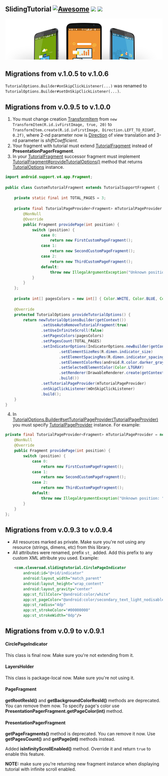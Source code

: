 ## SlidingTutorial [![Awesome](https://cdn.rawgit.com/sindresorhus/awesome/d7305f38d29fed78fa85652e3a63e154dd8e8829/media/badge.svg)](https://github.com/sindresorhus/awesome) <img src="https://www.cleveroad.com/public/comercial/label-android.svg" height="20"> <a href="https://www.cleveroad.com/?utm_source=github&utm_medium=label&utm_campaign=contacts"><img src="https://www.cleveroad.com/public/comercial/label-cleveroad.svg" height="20"></a>
![Header image](/images/header.jpg)

## Migrations from v.1.0.5 to v.1.0.6
`TutorialOptions.Builder#onSkipClickListener(...)` was renamed to `TutorialOptions.Builder#setOnSkipClickListener(...)`.

## Migrations from v.0.9.5 to v.1.0.0
1. You must change creation [TransformItem] from `new TransformItem(R.id.ivFirstImage, true, 20)` to `TransformItem.create(R.id.ivFirstImage, Direction.LEFT_TO_RIGHT, 0.2f)`, where 2-nd parameter now is [Direction] of view translation and 3-rd parameter is *shiftCoefficient*.
2. Your fragment with tutorial must extend [TutorialFragment] instead of **PresentationPagerFragment**.
3. In your [TutorialFragment] successor fragment must implement [TutorialFragment#provideTutorialOptions()] method that returns [TutorialOptions] instance.
```java
import android.support.v4.app.Fragment;

public class CustomTutorialFragment extends TutorialSupportFragment {

    private static final int TOTAL_PAGES = 3;

    private final TutorialPageProvider<Fragment> mTutorialPageProvider = new TutorialPageProvider<Fragment>() {
        @NonNull
        @Override
        public Fragment providePage(int position) {
            switch (position) {
                case 0:
                    return new FirstCustomPageFragment();
                case 1:
                    return new SecondCustomPageFragment();
                case 2:
                    return new ThirdCustomPageFragment();
                default:
                    throw new IllegalArgumentException("Unknown position: " + position);
            }
        }
    };

    private int[] pagesColors = new int[] { Color.WHITE, Color.BLUE, Color.RED };

    @Override
    protected TutorialOptions provideTutorialOptions() {
        return newTutorialOptionsBuilder(getContext())
                .setUseAutoRemoveTutorialFragment(true)
                .setUseInfiniteScroll(false)
                .setPagesColors(pagesColors)
                .setPagesCount(TOTAL_PAGES)
                .setIndicatorOptions(IndicatorOptions.newBuilder(getContext())
                        .setElementSizeRes(R.dimen.indicator_size)
                        .setElementSpacingRes(R.dimen.indicator_spacing)
                        .setElementColorRes(android.R.color.darker_gray)
                        .setSelectedElementColor(Color.LTGRAY)
                        .setRenderer(DrawableRenderer.create(getContext()))
                        .build())
                .setTutorialPageProvider(mTutorialPageProvider)
                .onSkipClickListener(mOnSkipClickListener)
                .build();
    }
}
```
4. In [TutorialOptions.Builder#setTutorialPageProvider(TutorialPageProvider)] you must specify [TutorialPageProvider] instance. For example:
```java
private final TutorialPageProvider<Fragment> mTutorialPageProvider = new TutorialPageProvider<Fragment>() {
    @NonNull
    @Override
    public Fragment providePage(int position) {
        switch (position) {
            case 0:
                return new FirstCustomPageFragment();
            case 1:
                return new SecondCustomPageFragment();
            case 2:
                return new ThirdCustomPageFragment();
            default:
                throw new IllegalArgumentException("Unknown position: " + position);
        }
    }
};
```

## Migrations from v.0.9.3 to v.0.9.4
* All resources marked as private. Make sure you're not using any resource (strings, dimens, etc) from this library.
* All attributes were renamed, prefix `st_` added. Add this prefix to any custom XML attribute you used. Example:
```XML
    <com.cleveroad.slidingtutorial.CirclePageIndicator
        android:id="@+id/indicator"
        android:layout_width="match_parent"
        android:layout_height="wrap_content"
        android:layout_gravity="center"
        app:st_fillColor="@android:color/white"
        app:st_pageColor="@android:color/secondary_text_light_nodisable"
        app:st_radius="4dp"
        app:st_strokeColor="#00000000"
        app:st_strokeWidth="0dp"/>
```

## Migrations from v.0.9 to v.0.9.1
#### CirclePageIndicator
This class is final now. Make sure you're not extending from it.

#### LayersHolder
This class is package-local now. Make sure you're not using it.

#### PageFragment
**getRootResId()** and **getBackgroundColorResId()** methods are deprecated. You can remove them now. To specify page's color use **PresentationPagerFragment.getPageColor(int)** method.

#### PresentationPagerFragment
**getPageFragments()** method is deprecated. You can remove it now. Use **getPagesCount()** and **getPage(int)** methods instead. 

Added **isInfinityScrollEnabled()** method. Override it and return `true` to enable this feature.

**NOTE:** make sure you're returning new fragment instance when displaying tutorial with infinite scroll enabled.


[migration manuals]: https://github.com/Cleveroad/SlidingTutorial-Android/blob/master/MIGRATION.md
[changelog history]: https://github.com/Cleveroad/SlidingTutorial-Android/blob/master/CHANGELOG.md
[PageFragment]: https://github.com/Cleveroad/SlidingTutorial-Android/blob/master/lib/src/main/java/com/cleveroad/slidingtutorial/PageFragment.java
[PageFragment#getLayoutResId()]: https://github.com/Cleveroad/SlidingTutorial-Android/blob/master/lib/src/main/java/com/cleveroad/slidingtutorial/PageFragment.java#L84
[PageFragment#getTransformItems()]: https://github.com/Cleveroad/SlidingTutorial-Android/blob/master/lib/src/main/java/com/cleveroad/slidingtutorial/PageFragment.java#L87
[PageSupportFragment]: https://github.com/Cleveroad/SlidingTutorial-Android/blob/master/lib/src/main/java/com/cleveroad/slidingtutorial/PageSupportFragment.java
[Direction]: https://github.com/Cleveroad/SlidingTutorial-Android/blob/master/lib/src/main/java/com/cleveroad/slidingtutorial/Direction.java
[IndicatorOptions]: https://github.com/Cleveroad/SlidingTutorial-Android/blob/master/lib/src/main/java/com/cleveroad/slidingtutorial/IndicatorOptions.java
[IndicatorOptions.Builder]: https://github.com/Cleveroad/SlidingTutorial-Android/blob/master/lib/src/main/java/com/cleveroad/slidingtutorial/IndicatorOptions.java#L116
[PageOptions]: https://github.com/Cleveroad/SlidingTutorial-Android/blob/master/lib/src/main/java/com/cleveroad/slidingtutorial/PageOptions.java
[Renderer]: https://github.com/Cleveroad/SlidingTutorial-Android/blob/master/lib/src/main/java/com/cleveroad/slidingtutorial/Renderer.java
[Renderer.Factory]: https://github.com/Cleveroad/SlidingTutorial-Android/blob/master/lib/src/main/java/com/cleveroad/slidingtutorial/Renderer.java#L46
[Renderer.Factory#newCircleRenderer()]: https://github.com/Cleveroad/SlidingTutorial-Android/blob/master/lib/src/main/java/com/cleveroad/slidingtutorial/Renderer.java#L54
[Renderer.Factory#newSquareRenderer()]: https://github.com/Cleveroad/SlidingTutorial-Android/blob/master/lib/src/main/java/com/cleveroad/slidingtutorial/Renderer.java#L75
[DrawableRenderer]: https://github.com/Cleveroad/SlidingTutorial-Android/blob/master/sample/src/main/java/com/cleveroad/slidingtutorial/sample/renderer/DrawableRenderer.java
[RhombusRenderer]: https://github.com/Cleveroad/SlidingTutorial-Android/blob/master/sample/src/main/java/com/cleveroad/slidingtutorial/sample/renderer/RhombusRenderer.java
[TransformItem]: https://github.com/Cleveroad/SlidingTutorial-Android/blob/master/lib/src/main/java/com/cleveroad/slidingtutorial/TransformItem.java
[TransformItem#create(int,Direction,float)]: https://github.com/Cleveroad/SlidingTutorial-Android/blob/master/lib/src/main/java/com/cleveroad/slidingtutorial/TransformItem.java#L54
[TutorialFragment]: https://github.com/Cleveroad/SlidingTutorial-Android/blob/master/lib/src/main/java/com/cleveroad/slidingtutorial/TutorialFragment.java
[TutorialFragment#provideTutorialOptions()]: https://github.com/Cleveroad/SlidingTutorial-Android/blob/master/lib/src/main/java/com/cleveroad/slidingtutorial/TutorialFragment.java#L239
[OnTutorialPageChangeListener]: https://github.com/Cleveroad/SlidingTutorial-Android/blob/master/lib/src/main/java/com/cleveroad/slidingtutorial/OnTutorialPageChangeListener.java
[TutorialFragment#addOnTutorialPageChangeListener(OnTutorialPageChangeListener)]: https://github.com/Cleveroad/SlidingTutorial-Android/blob/master/lib/src/main/java/com/cleveroad/slidingtutorial/TutorialFragment.java#L168
[TutorialFragment#removeOnTutorialPageChangeListener(OnTutorialPageChangeListener)]: https://github.com/Cleveroad/SlidingTutorial-Android/blob/master/lib/src/main/java/com/cleveroad/slidingtutorial/TutorialFragment.java#L178
[TutorialSupportFragment]: https://github.com/Cleveroad/SlidingTutorial-Android/blob/master/lib/src/main/java/com/cleveroad/slidingtutorial/TutorialSupportFragment.java
[TutorialOptions]: https://github.com/Cleveroad/SlidingTutorial-Android/blob/master/lib/src/main/java/com/cleveroad/slidingtutorial/TutorialOptions.java
[TutorialOptions.Builder]: https://github.com/Cleveroad/SlidingTutorial-Android/blob/master/lib/src/main/java/com/cleveroad/slidingtutorial/TutorialOptions.java#L113
[TutorialOptions.Builder#setTutorialPageProvider(TutorialPageOptionsProvider)]: https://github.com/Cleveroad/SlidingTutorial-Android/blob/master/lib/src/main/java/com/cleveroad/slidingtutorial/TutorialOptions.java#L239
[TutorialOptions.Builder#setTutorialPageProvider(TutorialPageProvider)]: https://github.com/Cleveroad/SlidingTutorial-Android/blob/master/lib/src/main/java/com/cleveroad/slidingtutorial/TutorialOptions.java#L264
[TutorialOptions.Builder#setOnSkipClickListener(OnClickListener)]: https://github.com/Cleveroad/SlidingTutorial-Android/blob/master/lib/src/main/java/com/cleveroad/slidingtutorial/TutorialOptions.java#L209
[TutorialOptions.Builder#setPagesColors(int array)]: https://github.com/Cleveroad/SlidingTutorial-Android/blob/master/lib/src/main/java/com/cleveroad/slidingtutorial/TutorialOptions.java#L198
[TutorialOptions.Builder#setPagesCount(int)]: https://github.com/Cleveroad/SlidingTutorial-Android/blob/master/lib/src/main/java/com/cleveroad/slidingtutorial/TutorialOptions.java#L187
[TutorialOptions.Builder#setUseInfiniteScroll(boolean)]: https://github.com/Cleveroad/SlidingTutorial-Android/blob/master/lib/src/main/java/com/cleveroad/slidingtutorial/TutorialOptions.java#L176
[TutorialOptions.Builder#setUseAutoRemoveTutorialFragment(boolean)]: https://github.com/Cleveroad/SlidingTutorial-Android/blob/master/lib/src/main/java/com/cleveroad/slidingtutorial/TutorialOptions.java#L164
[TutorialPageIndicator]: https://github.com/Cleveroad/SlidingTutorial-Android/blob/master/lib/src/main/java/com/cleveroad/slidingtutorial/TutorialPageIndicator.java
[TutorialPageOptionsProvider]: https://github.com/Cleveroad/SlidingTutorial-Android/blob/master/lib/src/main/java/com/cleveroad/slidingtutorial/TutorialPageOptionsProvider.java
[TutorialPageProvider]: https://github.com/Cleveroad/SlidingTutorial-Android/blob/master/lib/src/main/java/com/cleveroad/slidingtutorial/TutorialPageProvider.java